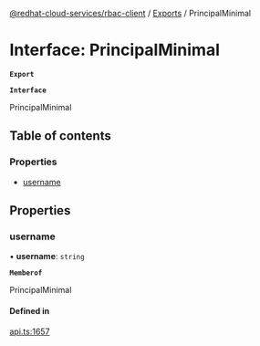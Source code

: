 [@redhat-cloud-services/rbac-client](../README.md) / [Exports](../modules.md) / PrincipalMinimal

# Interface: PrincipalMinimal

**`Export`**

**`Interface`**

PrincipalMinimal

## Table of contents

### Properties

- [username](PrincipalMinimal.md#username)

## Properties

### username

• **username**: `string`

**`Memberof`**

PrincipalMinimal

#### Defined in

[api.ts:1657](https://github.com/RedHatInsights/javascript-clients/blob/master/packages/rbac/api.ts#L1657)
